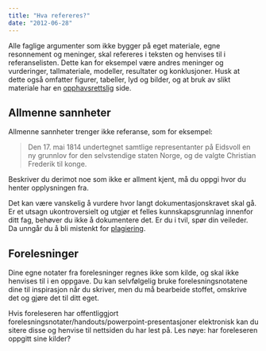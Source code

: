 ```yaml
---
title: "Hva refereres?"
date: "2012-06-28"
---
```


Alle faglige argumenter som ikke bygger på eget materiale, egne resonnement og meninger, skal refereres i teksten og henvises til i referanselisten. Dette kan for eksempel være andres meninger og vurderinger, tallmateriale, modeller, resultater og konklusjoner. Husk at dette også omfatter figurer, tabeller, lyd og bilder, og at bruk av slikt materiale har en [opphavsrettslig](http://sokogskriv.no/kildebruk-og-referanser/sitering-og-etikk/opphavsrettslige-forhold/) side.

## Allmenne sannheter

Allmenne sannheter trenger ikke referanse, som for eksempel:

> Den 17. mai 1814 undertegnet samtlige representanter på Eidsvoll en ny grunnlov for den selvstendige staten Norge, og de valgte Christian Frederik til konge.

Beskriver du derimot noe som ikke er allment kjent, må du oppgi hvor du henter opplysningen fra.

Det kan være vanskelig å vurdere hvor langt dokumentasjonskravet skal gå. Er et utsagn ukontroversielt og utgjør et felles kunnskapsgrunnlag innenfor ditt fag, behøver du ikke å dokumentere det. Er du i tvil, spør din veileder. Da unngår du å bli mistenkt for [plagiering](http://sokogskriv.no/kildebruk-og-referanser/sitering-og-etikk/#Plagiering).

## Forelesninger

Dine egne notater fra forelesninger regnes ikke som kilde, og skal ikke henvises til i en oppgave. Du kan selvfølgelig bruke forelesningsnotatene dine til inspirasjon når du skriver, men du må bearbeide stoffet, omskrive det og gjøre det til ditt eget.

Hvis foreleseren har offentliggjort forelesningsnotater/handouts/powerpoint-presentasjoner elektronisk kan du sitere disse og henvise til nettsiden du har lest på. Les nøye: har foreleseren oppgitt sine kilder?
